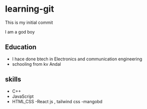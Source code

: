 # learning-git

This is my initial commit


I am a god boy
## Education
- I hace done btech in Electronics and communication engineering
- schooling from kv Andal

## skills

- C++
- JavaScript
- HTML,CSS
-React js , tailwind css
-mangobd
